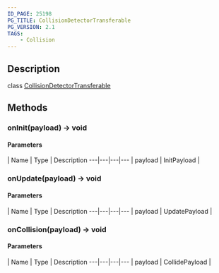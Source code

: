 ```yaml
---
ID_PAGE: 25198
PG_TITLE: CollisionDetectorTransferable
PG_VERSION: 2.1
TAGS:
    - Collision
---
```

## Description

class [CollisionDetectorTransferable](/classes/3.0/CollisionDetectorTransferable)



## Methods

### onInit(payload) &rarr; void



#### Parameters
 | Name | Type | Description
---|---|---|---
 | payload | InitPayload |      

### onUpdate(payload) &rarr; void



#### Parameters
 | Name | Type | Description
---|---|---|---
 | payload | UpdatePayload |      

### onCollision(payload) &rarr; void



#### Parameters
 | Name | Type | Description
---|---|---|---
 | payload | CollidePayload |      

